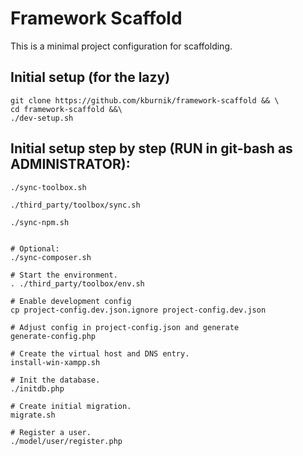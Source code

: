 # Framework Scaffold

This is a minimal project configuration for scaffolding.

## Initial setup (for the lazy)

```
git clone https://github.com/kburnik/framework-scaffold && \
cd framework-scaffold &&\
./dev-setup.sh
```

## Initial setup step by step (RUN in git-bash **as ADMINISTRATOR**):

```
./sync-toolbox.sh

./third_party/toolbox/sync.sh

./sync-npm.sh


# Optional:
./sync-composer.sh

# Start the environment.
. ./third_party/toolbox/env.sh

# Enable development config
cp project-config.dev.json.ignore project-config.dev.json

# Adjust config in project-config.json and generate
generate-config.php

# Create the virtual host and DNS entry.
install-win-xampp.sh

# Init the database.
./initdb.php

# Create initial migration.
migrate.sh

# Register a user.
./model/user/register.php

```

